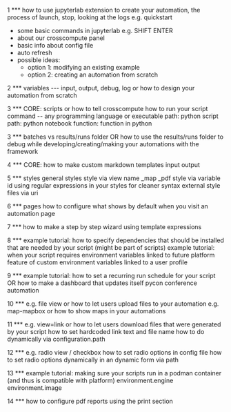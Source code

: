 1 *** how to use jupyterlab extension to create your automation, the process of launch, stop, looking at the logs e.g. quickstart
- some basic commands in jupyterlab e.g. SHIFT ENTER
- about our crosscompute panel
- basic info about config file
- auto refresh
- possible ideas:
   - option 1: modifying an existing example
   - option 2: creating an automation from scratch

2 *** variables --- input, output, debug, log or how to design your automation from scratch

3 *** CORE: scripts or how to tell crosscompute how to run your script
command -- any programming language or executable
path: python script
path: python notebook
function: function in python

3 *** batches vs results/runs folder OR how to use the results/runs folder to debug while developing/creating/making your automations with the framework

4 *** CORE: how to make custom markdown templates
input
output

5 *** styles
general styles
style via view name _map _pdf
style via variable id
using regular expressions in your styles for cleaner syntax
external style files via uri

6 *** pages
how to configure what shows by default when you visit an automation page

7 *** how to make a step by step wizard using template expressions

8 *** example tutorial: how to specify dependencies that should be installed that are needed by your script (might be part of scripts)
example tutorial: when your script requires environment variables
linked to future platform feature of custom environment variables linked to a user profile

9 *** example tutorial: how to set a recurring run schedule for your script OR how to make a dashboard that updates itself
pycon conference automation

10 *** e.g. file view or how to let users upload files to your automation
e.g. map-mapbox or how to show maps in your automations

11 *** e.g. view=link or how to let users download files that were generated by your script
how to set hardcoded link text and file name
how to do dynamically via configuration.path

12 *** e.g. radio view / checkbox
how to set radio options in config file
how to set radio options dynamically in an dynamic form
via path

13 *** example tutorial: making sure your scripts run in a podman container (and thus is compatible with platform)
environment.engine
environment.image

14 *** how to configure pdf reports using the print section
